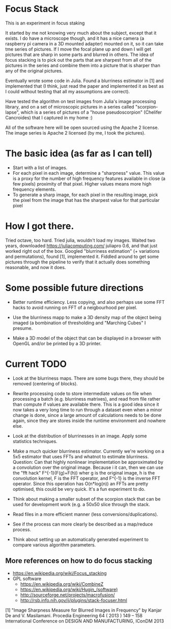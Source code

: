 # Focus Stack

This is an experiment in focus staking


It started by me not knowing very much about the subject, except that it
exists.  I do have a microscope though, and it has a nice camera (a
raspberry pi camera in a 3D mounted adapter) mounted on it, so it can take  tme series of
pictures.  If I move the focal plane up and down I will get pictures
that are sharp in some parts and blurred in others.  The idea of focus
stacking is to pick out the parts that are sharpest from all of the
pictures in the series and combine them into a picture that is sharper
than any of the original pictures.

Eventually wrote some code in Julia.   Found a blurriness estimator in
[1] and implemented that (I think, just read the paper and implemented
it as best as I could without testing that all my assumptions are correct).

Have tested the algorithm on test images from Julia's image processing
library, and on a set of microscopic pictures in a series called
"scorpion-lapse", which is a series of pictures of a "house
pseudoscorpion" (Chelifer Cancroides) that I captured in my home :)

All of the software here will be open sourced using the Apache 2
license. The image series is Apache 2 licensed (by me, I took the
pictures).



# The basic idea (as far as I can tell)
  +  Start with a list of images.
  +  For each pixel in each image, determine a "sharpness" value.  This
     value is a proxy for the number of high frequency features available
     in close (a few pixels) proximity of that pixel.  Higher values
     means more high frequency elements.
  +  To generate a sharp image, for each pixel in the resulting image,
     pick the pixel from the image that has the sharpest value for that
     particular pixel


# How I got there.

Tried octave, too hard. Tried julia, wouldn't load my images.  Waited two years, downloaded https://juliacomputing.com/ juliapro 0.6, and that just worked right out of the box.   Googled "blurriness estimation" (+ variations and permutations), found [1], implemented it.  Fiddled around to get some pictures through the pipeline  to verify that it actually does something reasonable, and now it does.


# Some possible future directions

* Better runtime efficiency.   Less copying, and also perhaps use some FFT hacks to avoid running on FFT of a neigbourhood per pixel.

* Use the blurriness mapp to make a 3D density map of the object being imaged (a bombination of thresholding and "Marching Cubes" I presume.

* Make a 3D model of the object that can be displayed in a browser
with OpenGL and/or be printed by a 3D printer.

# Current TODO

* Look at the blurriness maps.  There are some bugs there, they should
be removed (centering of blocks).
* Rewrite processing code to  store intermediate values on file
when processing a batch (e.g. blurriness matrixes), and
read from file rather than compute if values are available there.
This is a good idea since it now takes a very long time to
run through a dataset even when a minor change is done, since a large
amount of calculations needs to be done again, since they are stores
inside the runtime environment and nowhere else.
* Look at the distribution of blurrinesses in  an image.   Apply some
  statistics techniques.

* Make a much quicker blurriness estimator. Currently we're working on
  a 5x5 estimator that uses FFTs and whatnot to estimate blurriness.
  Question: Can that highly nonlinear implementation be approximated
  by a convolution over the original image.  Because i it can, then we
  can use the "fft hack" F^{-1}(F(g)+F(h)) wher g is the original
  image, h is the convolution kernel, F is the FFT operator, and
  F^{-1} is the inverse FFT operator. Since this operation has O(n*log(n))
  an FFTs are pretty optimised, this could be very quick.  It's a fun
  experiment to do.


* Think about making a smaller subset of the scorpion stack that
   can be used for development work (e.g. a 50x50   slice through the
   stack.
*  Read files in a more efficient manner (less
   conversions/duplications).
*  See if the process can more clearly be described as a map/reduce
process.
* Think about setting up an automatically generated experiment to
  compare various algorithm parameters.


## More references on how to do focus stacking

+ https://en.wikipedia.org/wiki/Focus_stacking
+ GPL software
  + https://en.wikipedia.org/wiki/CombineZ
  + https://en.wikipedia.org/wiki/Hugin_(software)
  + http://sourceforge.net/projects/macrofusion/
  + http://rsb.info.nih.gov/ij/plugins/stack-focuser.html


[1] "Image Sharpness Measure for Blurred Images in Frequency" by
      Kanjar De and V. Masilamani.   Procedia Engineering 64 ( 2013 ) 149 – 158
     International Conference on DESIGN AND MANUFACTURING, IConDM 2013

